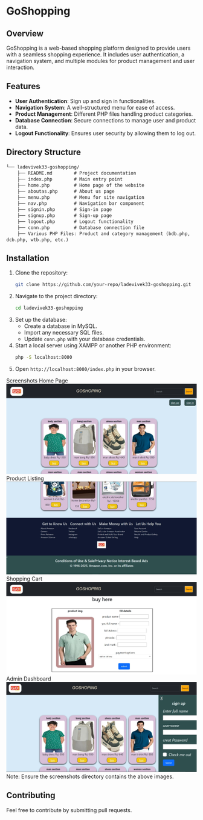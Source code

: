 # GoShopping

## Overview
GoShopping is a web-based shopping platform designed to provide users with a seamless shopping experience. It includes user authentication, a navigation system, and multiple modules for product management and user interaction.

## Features
- **User Authentication**: Sign up and sign in functionalities.
- **Navigation System**: A well-structured menu for ease of access.
- **Product Management**: Different PHP files handling product categories.
- **Database Connection**: Secure connections to manage user and product data.
- **Logout Functionality**: Ensures user security by allowing them to log out.

## Directory Structure

```
└── ladevivek33-goshopping/
    ├── README.md        # Project documentation
    ├── index.php        # Main entry point
    ├── home.php         # Home page of the website
    ├── aboutas.php      # About us page
    ├── menu.php         # Menu for site navigation
    ├── nav.php          # Navigation bar component
    ├── signin.php       # Sign-in page
    ├── signup.php       # Sign-up page
    ├── logout.php       # Logout functionality
    ├── conn.php         # Database connection file
    ├── Various PHP Files: Product and category management (bdb.php, dcb.php, wtb.php, etc.)
```

## Installation
1. Clone the repository:
   ```sh
   git clone https://github.com/your-repo/ladevivek33-goshopping.git
   ```
2. Navigate to the project directory:
   ```sh
   cd ladevivek33-goshopping
   ```
3. Set up the database:
   - Create a database in MySQL.
   - Import any necessary SQL files.
   - Update `conn.php` with your database credentials.
4. Start a local server using XAMPP or another PHP environment:
   ```sh
   php -S localhost:8000
   ```
5. Open `http://localhost:8000/index.php` in your browser.

Screenshots
Home Page
![goshopping Interface](homeo.jpg)
Product Listing
![goshopping Interface](homeo2.jpg)
Shopping Cart
![goshopping Interface](buyo.jpg)
Admin Dashboard
![goshopping Interface](signo.jpg)
Note: Ensure the screenshots directory contains the above images.

## Contributing
Feel free to contribute by submitting pull requests.

